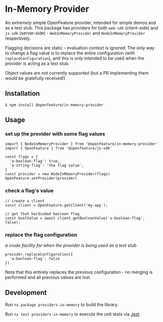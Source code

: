# In-Memory Provider

An *extremely* simple OpenFeature provider, intended for simple demos and as a test stub. This package has providers for both `web-sdk` (client-side) and `js-sdk` (server-side) - `WebInMemoryProvider` and `NodeInMemoryProvider` respectively.

Flagging decisions are static - evaluation context is ignored. The only way to change a flag value is 
to replace the entire configuration (with `replaceConfiguration`), and this is only intended to be used
when the provider is acting as a test stub.

Object values are not currently supported (but a PR implementing them would be gratefully received!)

## Installation

```
$ npm install @openfeature/in-memory-provider
```

## Usage

### set up the provider with some flag values
```
import { NodeInMemoryProvider } from '@openfeature/in-memory-provider'
import { OpenFeature } from '@openfeature/js-sdk'

const flags = {
  'a-boolean-flag': true,
  'a-string-flag': 'the flag value',
}
const provider = new NodeInMemoryProvider(flags)
OpenFeature.setProvider(provider)
```

### check a flag's value
```
// create a client
const client = OpenFeature.getClient('my-app');

// get that hardcoded boolean flag
const boolValue = await client.getBooleanValue('a-boolean-flag', false);
```

### replace the flag configuration
*a crude facility for when the provider is being used as a test stub*

```
provider.replaceConfiguration({
  'a-boolean-flag': false
})
```

Note that this entirely replaces the previous configuration - no merging is
performed and all previous values are lost.


## Development

Run `nx package providers-in-memory` to build the library.

Run `nx test providers-in-memory` to execute the unit tests via [Jest](https://jestjs.io).
